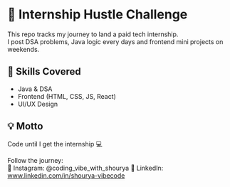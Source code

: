 # 🚀 Internship Hustle Challenge

This repo tracks my journey to land a paid tech internship.  
I post DSA problems, Java logic every days and frontend mini projects  on weekends.

## 🔧 Skills Covered
- Java & DSA
- Frontend (HTML, CSS, JS, React)
- UI/UX Design

## 💡 Motto
Code until I get the internship 💻

Follow the journey:  
📸 Instagram: @coding_vibe_with_shourya
💼 LinkedIn: www.linkedin.com/in/shourya-vibecode

